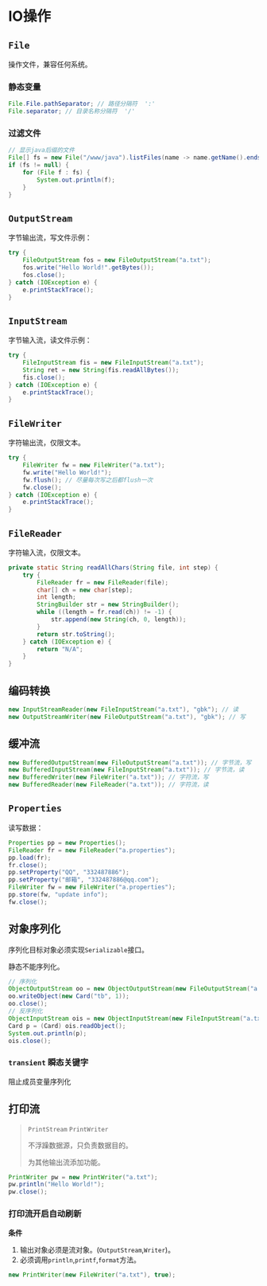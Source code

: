 # IO操作

## `File`
操作文件，兼容任何系统。

### 静态变量
```java
File.File.pathSeparator; // 路径分隔符  ':'
File.separator; // 目录名称分隔符  '/'
```

### 过滤文件
```java
// 显示java后缀的文件
File[] fs = new File("/www/java").listFiles(name -> name.getName().endsWith(".java"));
if (fs != null) {
    for (File f : fs) {
        System.out.println(f);
    }
}
```



## `OutputStream`

字节输出流，写文件示例：

```java
try {
    FileOutputStream fos = new FileOutputStream("a.txt");
    fos.write("Hello World!".getBytes());
    fos.close();
} catch (IOException e) {
    e.printStackTrace();
}
```



## `InputStream`

 字节输入流，读文件示例：

```java
try {
    FileInputStream fis = new FileInputStream("a.txt");
    String ret = new String(fis.readAllBytes());
    fis.close();
} catch (IOException e) {
    e.printStackTrace();
}
```



## `FileWriter`

字符输出流，仅限文本。

```java
try {
    FileWriter fw = new FileWriter("a.txt");
    fw.write("Hello World!");
    fw.flush(); // 尽量每次写之后都flush一次
    fw.close();
} catch (IOException e) {
    e.printStackTrace();
}
```



## `FileReader`

字符输入流，仅限文本。

```java
private static String readAllChars(String file, int step) {
    try {
        FileReader fr = new FileReader(file);
        char[] ch = new char[step];
        int length;
        StringBuilder str = new StringBuilder();
        while ((length = fr.read(ch)) != -1) {
            str.append(new String(ch, 0, length));
        }
        return str.toString();
    } catch (IOException e) {
        return "N/A";
    }
}
```



## 编码转换

```java
new InputStreamReader(new FileInputStream("a.txt"), "gbk"); // 读
new OutputStreamWriter(new FileOutputStream("a.txt"), "gbk"); // 写
```



## 缓冲流

```java
new BufferedOutputStream(new FileOutputStream("a.txt")); // 字节流，写
new BufferedInputStream(new FileInputStream("a.txt")); // 字节流，读
new BufferedWriter(new FileWriter("a.txt")); // 字符流，写
new BufferedReader(new FileReader("a.txt")); // 字符流，读
```



## `Properties`

读写数据：

```java
Properties pp = new Properties();
FileReader fr = new FileReader("a.properties");
pp.load(fr);
fr.close();
pp.setProperty("QQ", "332487886");
pp.setProperty("邮箱", "332487886@qq.com");
FileWriter fw = new FileWriter("a.properties");
pp.store(fw, "update info");
fw.close();
```



## 对象序列化

序列化目标对象必须实现`Serializable`接口。

静态不能序列化。

```java
// 序列化
ObjectOutputStream oo = new ObjectOutputStream(new FileOutputStream("a.txt"));
oo.writeObject(new Card("tb", 1));
oo.close();
// 反序列化
ObjectInputStream ois = new ObjectInputStream(new FileInputStream("a.txt"));
Card p = (Card) ois.readObject();
System.out.println(p);
ois.close();
```

### `transient` 瞬态关键字

阻止成员变量序列化



## 打印流

> `PrintStream` `PrintWriter`
>
> 不浮躁数据源，只负责数据目的。
>
> 为其他输出流添加功能。

```java
PrintWriter pw = new PrintWriter("a.txt");
pw.println("Hello World!");
pw.close();
```

### 打印流开启自动刷新

**条件**

1. 输出对象必须是流对象。(`OutputStream`,`Writer`)。
2. 必须调用`println`,`printf`,`format`方法。

```java
new PrintWriter(new FileWriter("a.txt"), true);
```

